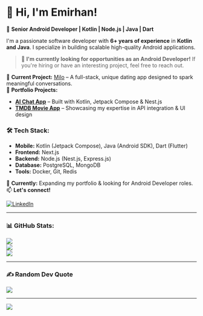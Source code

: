 # 👋 Hi, I'm Emirhan!  
🚀 **Senior Android Developer | Kotlin | Node.js | Java | Dart**  

I'm a passionate software developer with **6+ years of experience** in **Kotlin and Java**. I specialize in building scalable high-quality Android applications.

> 💼 **I'm currently looking for opportunities as an Android Developer!** If you're hiring or have an interesting project, feel free to reach out.  

🔹 **Current Project:** [Milo](https://milodating.com) – A full-stack, unique dating app designed to spark meaningful conversations.  
🔹 **Portfolio Projects:**  
- **[AI Chat App](https://github.com/emirhankolver/sample-ai-chat)** – Built with Kotlin, Jetpack Compose & Nest.js  
- **[TMDB Movie App](https://github.com/emirhankolver/tmdb-movie-app)** – Showcasing my expertise in API integration & UI design  

### 🛠 Tech Stack:  
- **Mobile:** Kotlin (Jetpack Compose), Java (Android SDK), Dart (Flutter)  
- **Frontend:** Next.js
- **Backend:** Node.js (Nest.js, Express.js)
- **Database:** PostgreSQL, MongoDB  
- **Tools:** Docker, Git, Redis  

📌 **Currently:** Expanding my portfolio & looking for Android Developer roles.  
📫 **Let's connect!**  

[![LinkedIn](https://img.shields.io/badge/LinkedIn-Emirhan-blue?style=flat&logo=linkedin)](https://www.linkedin.com/in/emirhankolver/)  


---

### 📊 GitHub Stats:
![](https://github-readme-stats.vercel.app/api?username=emirhankolver&theme=dark&hide_border=false&include_all_commits=false&count_private=false)<br/>
![](https://github-readme-streak-stats.herokuapp.com/?user=emirhankolver&theme=dark&hide_border=false)<br/>
![](https://github-readme-stats.vercel.app/api/top-langs/?username=emirhankolver&theme=dark&hide_border=false&include_all_commits=false&count_private=false&layout=compact)

---

### ✍️ Random Dev Quote
![](https://quotes-github-readme.vercel.app/api?type=horizontal&theme=radical)

---

[![](https://visitcount.itsvg.in/api?id=emirhankolver&icon=0&color=6)](https://visitcount.itsvg.in)
